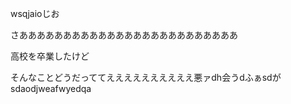 wsqjaioじお

さあああああああああああああああああああああああああ



高校を卒業したけど


そんなことどうだっててええええええええええ悪ァdh会うdふぁsdがsdaodjweafwyedqa

